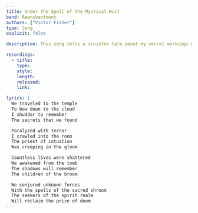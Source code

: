```yaml
---
title: Under the Spell of the Mystical Mist
band: Reenchantment
authors: ["Victor Fisher"]
type: Song
explicit: false

description: This song tells a sinister tale about my secret workings with one of the most extreme forms of magical rites.

recordings:
  - title: 
    type: 
    style: 
    length: 
    released: 
    link: 

lyrics: |
  We traveled to the temple
  To bow down to the cloud
  I shudder to remember
  The secrets that we found

  Paralyzed with terror
  I crawled into the room
  The priest of intuition
  Was creeping in the gloom

  Countless lives were shattered
  We awakened from the tomb
  The shadows will remember
  The children of the broom

  We conjured unknown forces
  With the spells of the sacred shroom
  The seekers of the spirit realm
  Will reclaim the prize of doom
---
```

